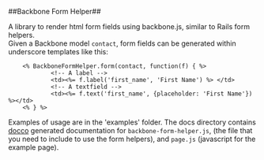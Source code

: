 ##Backbone Form Helper##

A library to render html form fields using backbone.js, similar to Rails form helpers.  
Given a Backbone model `contact`, form fields can be generated within underscore templates like this:  

        <% BackboneFormHelper.form(contact, function(f) { %>
                <!-- A label -->
                <td><%= f.label('first_name', 'First Name') %> </td>
                <!-- A textfield -->
                <td><%= f.text('first_name', {placeholder: 'First Name'}) %></td>
        <% } %>

Examples of usage are in the 'examples' folder.
The docs directory contains [docco](http://jashkenas.github.com/docco/) generated documentation for `backbone-form-helper.js`, (the file that you need to include to use the form helpers), and `page.js` (javascript for the example page).


